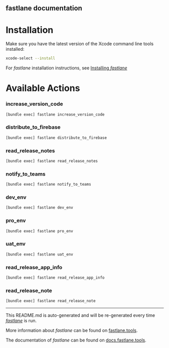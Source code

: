 fastlane documentation
----

# Installation

Make sure you have the latest version of the Xcode command line tools installed:

```sh
xcode-select --install
```

For _fastlane_ installation instructions, see [Installing _fastlane_](https://docs.fastlane.tools/#installing-fastlane)

# Available Actions

### increase_version_code

```sh
[bundle exec] fastlane increase_version_code
```



### distribute_to_firebase

```sh
[bundle exec] fastlane distribute_to_firebase
```



### read_release_notes

```sh
[bundle exec] fastlane read_release_notes
```



### notify_to_teams

```sh
[bundle exec] fastlane notify_to_teams
```



### dev_env

```sh
[bundle exec] fastlane dev_env
```



### pro_env

```sh
[bundle exec] fastlane pro_env
```



### uat_env

```sh
[bundle exec] fastlane uat_env
```



### read_release_app_info

```sh
[bundle exec] fastlane read_release_app_info
```



### read_release_note

```sh
[bundle exec] fastlane read_release_note
```



----

This README.md is auto-generated and will be re-generated every time [_fastlane_](https://fastlane.tools) is run.

More information about _fastlane_ can be found on [fastlane.tools](https://fastlane.tools).

The documentation of _fastlane_ can be found on [docs.fastlane.tools](https://docs.fastlane.tools).
